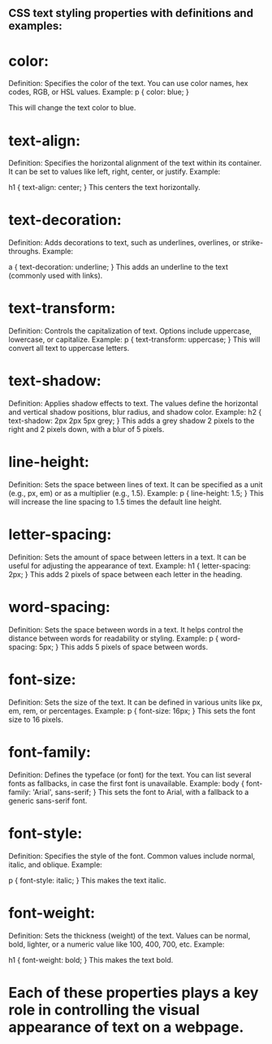 ## CSS text styling properties with definitions and examples:

# color:

Definition: Specifies the color of the text. You can use color names, hex codes, RGB, or HSL values.
Example:
p {
  color: blue;
}

This will change the text color to blue.

# text-align:

Definition: Specifies the horizontal alignment of the text within its container. It can be set to values like left, right, center, or justify.
Example:

h1 {
  text-align: center;
}
This centers the text horizontally.

# text-decoration:

Definition: Adds decorations to text, such as underlines, overlines, or strike-throughs.
Example:

a {
  text-decoration: underline;
}
This adds an underline to the text (commonly used with links).

# text-transform:

Definition: Controls the capitalization of text. Options include uppercase, lowercase, or capitalize.
Example:
p {
  text-transform: uppercase;
}
This will convert all text to uppercase letters.

# text-shadow:

Definition: Applies shadow effects to text. The values define the horizontal and vertical shadow positions, blur radius, and shadow color.
Example:
h2 {
  text-shadow: 2px 2px 5px grey;
}
This adds a grey shadow 2 pixels to the right and 2 pixels down, with a blur of 5 pixels.

# line-height:

Definition: Sets the space between lines of text. It can be specified as a unit (e.g., px, em) or as a multiplier (e.g., 1.5).
Example:
p {
  line-height: 1.5;
}
This will increase the line spacing to 1.5 times the default line height.

# letter-spacing:

Definition: Sets the amount of space between letters in a text. It can be useful for adjusting the appearance of text.
Example:
h1 {
  letter-spacing: 2px;
}
This adds 2 pixels of space between each letter in the heading.

# word-spacing:

Definition: Sets the space between words in a text. It helps control the distance between words for readability or styling.
Example:
p {
  word-spacing: 5px;
}
This adds 5 pixels of space between words.

# font-size:

Definition: Sets the size of the text. It can be defined in various units like px, em, rem, or percentages.
Example:
p {
  font-size: 16px;
}
This sets the font size to 16 pixels.

# font-family:

Definition: Defines the typeface (or font) for the text. You can list several fonts as fallbacks, in case the first font is unavailable.
Example:
body {
  font-family: 'Arial', sans-serif;
}
This sets the font to Arial, with a fallback to a generic sans-serif font.

# font-style:

Definition: Specifies the style of the font. Common values include normal, italic, and oblique.
Example:

p {
  font-style: italic;
}
This makes the text italic.

# font-weight:

Definition: Sets the thickness (weight) of the text. Values can be normal, bold, lighter, or a numeric value like 100, 400, 700, etc.
Example:

h1 {
  font-weight: bold;
}
This makes the text bold.


# Each of these properties plays a key role in controlling the visual appearance of text on a webpage.